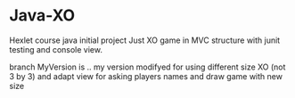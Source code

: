 # Java-XO
Hexlet course java initial project
Just XO game in MVC structure
with junit testing and console view.

branch MyVersion is .. my version
modifyed for using different size XO (not 3 by 3)
and adapt view for asking players names and draw game with new size
